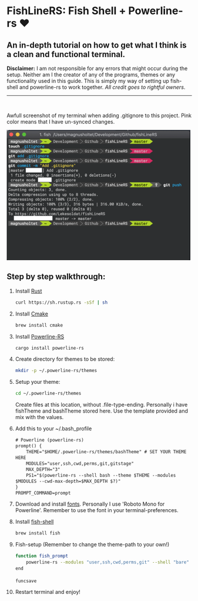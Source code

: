 # FishLineRS: Fish Shell + Powerline-rs ❤️
## An in-depth tutorial on how to get what I think is a clean and functional terminal.

**Disclaimer:** I am not responsible for any errors that might occur during the setup. Neither am I the creator of any of the programs, themes or any functionality used in this guide. This is simply my way of setting up fish-shell and powerline-rs to work together. _All credit goes to rightful owners_.
<hr>
<br />

Awfull screenshot of my terminal when adding .gitignore to this project. Pink color means that I have un-synced changes.  


<img src="./img/demo.png" alt="Demo" width="500"/>

## Step by step walkthrough: 

1. Install [Rust](https://www.rust-lang.org/en-US/install.html)
    ```bash
    curl https://sh.rustup.rs -sSf | sh
    ```
2. Install [Cmake](http://brewformulas.org/Cmake)
    ```bash
    brew install cmake
    ```

3. Install [Powerline-RS](https://github.com/jD91mZM2/powerline-rs)
    ```bash
    cargo install powerline-rs
    ```

4. Create directory for themes to be stored:
    ```bash
    mkdir -p ~/.powerline-rs/themes
    ```

5. Setup your theme:
    ```bash
    cd ~/.powerline-rs/themes
    ```

    Create files at this location, without .file-type-ending. Personally i have fishTheme and bashTheme stored here. Use the template provided and mix with the values.

6. Add this to your ~/.bash_profile
    ```
    # Powerline (powerline-rs)
    prompt() {
        THEME="$HOME/.powerline-rs/themes/bashTheme" # SET YOUR THEME HERE
        MODULES="user,ssh,cwd,perms,git,gitstage"
        MAX_DEPTH="3"
        PS1="$(powerline-rs --shell bash --theme $THEME --modules $MODULES --cwd-max-depth=$MAX_DEPTH $?)"
    }
    PROMPT_COMMAND=prompt
    ```

7. Download and install [fonts](https://github.com/powerline/fonts). Personally I use 'Roboto Mono for Powerline'.
Remember to use the font in your terminal-preferences. 

8. Install [fish-shell](https://fishshell.com)
    ```bash
    brew install fish
    ```

9. Fish-setup (Remember to change the theme-path to your own!)
    ```bash
    function fish_prompt
        powerline-rs --modules "user,ssh,cwd,perms,git" --shell "bare" --cwd-max-depth=3 --theme $HOME/.powerline-rs/themes/fishTheme
    end

    funcsave
    ```

10. Restart terminal and enjoy!
